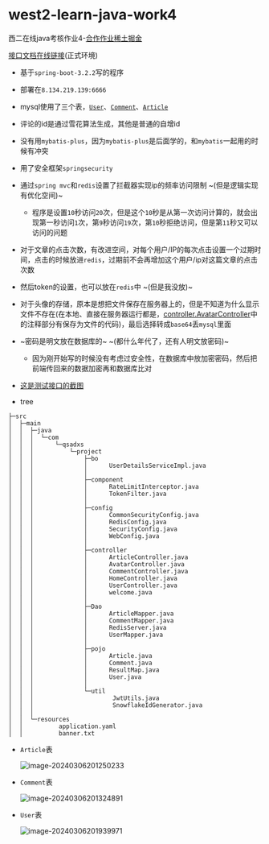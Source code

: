 # west2-learn-java-work4
西二在线java考核作业4-[合作作业稀土掘金](https://github.com/west2-online/learn-java/blob/main/docs/4-%E5%90%88%E4%BD%9C%E4%BD%9C%E4%B8%9A.md)

[接口文档在线链接](https://apifox.com/apidoc/shared-b3b425f1-a75d-4ae7-9fbd-f6bd93660c7b)(正式环境)

- 基于`spring-boot-3.2.2`写的程序
- 部署在`8.134.219.139:6666`
- mysql使用了三个表，[`User`](#User)、[`Comment`](#Comment)、[`Article`](#Article)
- 评论的id是通过雪花算法生成，其他是普通的自增id
- 没有用`mybatis-plus`，因为`mybatis-plus`是后面学的，和`mybatis`一起用的时候有冲突
- 用了安全框架`springsecurity`
- 通过`spring mvc`和`redis`设置了拦截器实现ip的频率访问限制 ~(但是逻辑实现有优化空间)~
  - 程序是设置`10`秒访问`20`次，但是这个`10`秒是从第一次访问计算的，就会出现第一秒访问`1`次，第`9`秒访问`19`次，第`10`秒拒绝访问，但是第`11`秒又可以访问的问题

- 对于文章的点击次数，有改进空间，对每个用户/IP的每次点击设置一个过期时间，点击的时候放进`redis`，过期前不会再增加这个用户/ip对这篇文章的点击次数
- 然后token的设置，也可以放在`redis`中 ~(但是我没放)~
- 对于头像的存储，原本是想把文件保存在服务器上的，但是不知道为什么显示文件不存在(在本地、直接在服务器运行都是，[controller.AvatarController](.\main\java\com\qsadxs\project\controller\AvatarController.java)中的注释部分有保存为文件的代码)，最后选择转成`base64`丢`mysql`里面
- ~密码是明文放在数据库的~  ~(都什么年代了，还有人明文放密码)~
  - 因为刚开始写的时候没有考虑过安全性，在数据库中放加密密码，然后把前端传回来的数据加密再和数据库比对

- [这是测试接口的截图](./test.md)
- tree

```
├─src
│  ├─main
│  │  ├─java
│  │  │  └─com
│  │  │      └─qsadxs
│  │  │          └─project
│  │  │              ├─bo
│  │  │              │      UserDetailsServiceImpl.java
│  │  │              │
│  │  │              ├─component
│  │  │              │      RateLimitInterceptor.java
│  │  │              │      TokenFilter.java
│  │  │              │
│  │  │              ├─config
│  │  │              │      CommonSecurityConfig.java
│  │  │              │      RedisConfig.java
│  │  │              │      SecurityConfig.java
│  │  │              │      WebConfig.java
│  │  │              │
│  │  │              ├─controller
│  │  │              │      ArticleController.java
│  │  │              │      AvatarController.java
│  │  │              │      CommentController.java
│  │  │              │      HomeController.java
│  │  │              │      UserController.java
│  │  │              │      welcome.java
│  │  │              │
│  │  │              ├─Dao
│  │  │              │      ArticleMapper.java
│  │  │              │      CommentMapper.java
│  │  │              │      RedisServer.java
│  │  │              │      UserMapper.java
│  │  │              │
│  │  │              ├─pojo
│  │  │              │      Article.java
│  │  │              │      Comment.java
│  │  │              │      ResultMap.java
│  │  │              │      User.java
│  │  │              │
│  │  │              └─util
│  │  │                      JwtUtils.java
│  │  │                      SnowflakeIdGenerator.java
│  │  │
│  │  └─resources
│  │          application.yaml
│  │          banner.txt
```

- `Article`表

  <a id="Article"></a>

  ![image-20240306201250233](https://s2.loli.net/2024/03/06/oqs1YwTUQcjvyfr.png)

- `Comment`表

  <a id="Comment"></a>

  ![image-20240306201324891](https://s2.loli.net/2024/03/06/esH5xB6KLU21Squ.png)

- `User`表

  <a id="User"></a>

  ![image-20240306201939971](https://s2.loli.net/2024/03/06/nPNy5X2togl1AQG.png)
